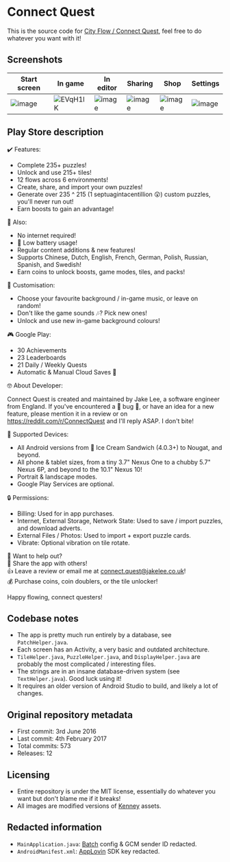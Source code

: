 # Connect Quest

This is the source code for [City Flow / Connect Quest](https://play.google.com/store/apps/details?id=uk.co.jakelee.cityflow), feel free to do whatever you want with it!

## Screenshots
| Start screen | In game | In editor | Sharing | Shop | Settings
| -- | -- | -- | -- | -- | -- |
| ![image](https://user-images.githubusercontent.com/12380876/157317488-e42fe747-0cb0-4413-b88b-9011167e15f6.png) | ![EVqH1lK](https://user-images.githubusercontent.com/12380876/157317140-59125690-1740-4a7b-b2be-0a5d8916f744.png) | ![image](https://user-images.githubusercontent.com/12380876/157317261-23d68bcc-57ef-44b6-8fd2-9b66e59a5350.png) | ![image](https://user-images.githubusercontent.com/12380876/157317294-61a7a8d0-bdec-4ef4-8c0e-f6d9c0a6f38e.png) | ![image](https://user-images.githubusercontent.com/12380876/157317399-5c98f46c-6b0c-4f3d-9a55-4be82594f3c7.png) | ![image](https://user-images.githubusercontent.com/12380876/157317438-ec67cc61-ccb5-4031-bc4c-5532f4c9a2eb.png) |

## Play Store description

✔️ Features:

* Complete 235+ puzzles!
* Unlock and use 215+ tiles!
* 12 flows across 6 environments!
* Create, share, and import your own puzzles!
* Generate over 235 ^ 215 (1 septuagintacentillion 😲) custom puzzles, you'll never run out!
* Earn boosts to gain an advantage!

🙌 Also:

* No internet required!
* 🔋 Low battery usage!
* Regular content additions & new features!
* Supports Chinese, Dutch, English, French, German, Polish, Russian, Spanish, and Swedish!
* Earn coins to unlock boosts, game modes, tiles, and packs!

🎨 Customisation:

* Choose your favourite background / in-game music, or leave on random!
* Don't like the game sounds 🎶? Pick new ones!
* Unlock and use new in-game background colours!

🎮 Google Play:

* 30 Achievements
* 23 Leaderboards
* 21 Daily / Weekly Quests
* Automatic & Manual Cloud Saves 💾

🤓 About Developer:

Connect Quest is created and maintained by Jake Lee, a software engineer from England. If you've encountered a 🐛 bug 🐝, or have an idea for a new feature, please mention it in a review or on https://reddit.com/r/ConnectQuest and I'll reply ASAP. I don't bite!

📲 Supported Devices:

* All Android versions from 🍦 Ice Cream Sandwich (4.0.3+) to Nougat, and beyond.
* All phone & tablet sizes, from a tiny 3.7" Nexus One to a chubby 5.7" Nexus 6P, and beyond to the 10.1" Nexus 10!
* Portrait & landscape modes.
* Google Play Services are optional.

🔒 Permissions:

* Billing: Used for in app purchases.
* Internet, External Storage, Network State: Used to save / import puzzles, and download adverts.
* External Files / Photos: Used to import + export puzzle cards.
* Vibrate: Optional vibration on tile rotate.

👋 Want to help out?<br>
💬 Share the app with others!<br>
👍 Leave a review or email me at connect.quest@jakelee.co.uk!<br>
💰 Purchase coins, coin doublers, or the tile unlocker!

Happy flowing, connect questers!

## Codebase notes
* The app is pretty much run entirely by a database, see `PatchHelper.java`.
* Each screen has an Activity, a very basic and outdated architecture.
* `TileHelper.java`, `PuzzleHelper.java`, and `DisplayHelper.java` are probably the most complicated / interesting files.
* The strings are in an insane database-driven system (see `TextHelper.java`). Good luck using it!
* It requires an older version of Android Studio to build, and likely a lot of changes.

## Original repository metadata
* First commit: 3rd June 2016
* Last commit: 4th February 2017
* Total commits: 573
* Releases: 12

## Licensing
* Entire repository is under the MIT license, essentially do whatever you want but don't blame me if it breaks!
* All images are modified versions of [Kenney](https://www.kenney.nl/assets?s=city) assets.

## Redacted information
* `MainApplication.java`: [Batch](https://doc.batch.com/) config & GCM sender ID redacted.
* `AndroidManifest.xml`: [AppLovin](https://www.applovin.com/) SDK key redacted.
